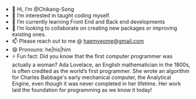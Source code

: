 - 👋 Hi, I’m @Chikang-Song
- 👀 I’m interested in taught coding myself.
- 🌱 I’m currently learning Front End and Back end developments
- 💞️ I’m looking to collaborate on creating new packages or improving existing ones.
- 📫 Please reach out to me @ haemyeome@gmail.com
- 😄 Pronouns: he|his|him
- ⚡ Fun fact: Did you know that the first computer programmer was actually a woman? Ada Lovelace, an English mathematician in the 1800s, is often credited as the world’s first programmer. She wrote an algorithm for Charles Babbage's early mechanical computer, the Analytical Engine, even though it was never completed in her lifetime. Her work laid the foundation for programming as we know it today!

<!---
Chikang-Song/Chikang-Song is a ✨ special ✨ repository because its `README.md` (this file) appears on your GitHub profile.
You can click the Preview link to take a look at your changes.
--->
